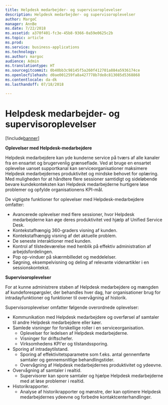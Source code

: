 ```yaml
---
title: Helpdesk medarbejder- og supervisoroplevelser
description: Helpdesk medarbejder- og supervisoroplevelser
author: MargoC
manager: AnnBe
ms.date: 7/22/2018
ms.assetid: a370f401-fc3e-45b8-9366-0a59e0625c2b
ms.topic: article
ms.prod: 
ms.service: business-applications
ms.technology: 
ms.author: margoc
audience: Admin
ms.translationtype: HT
ms.sourcegitcommit: 0b40bb3c98145f5a260f412701a884a5936174ce
ms.openlocfilehash: d0ae001259fa8a427778b7de8c813085d5368868
ms.contentlocale: da-dk
ms.lasthandoff: 07/18/2018

---
```


#  <a name="agent-and-supervisor-experiences"></a>Helpdesk medarbejder- og supervisoroplevelser


[!include[banner](../../../includes/banner.md)]

**Oplevelser med Helpdesk-medarbejdere**

Helpdesk medarbejdere kan yde kunderne service på tværs af alle kanaler fra en ensartet og brugervenlig grænseflade. Ved at bruge en ensartet oplevelse uanset supportkanal kan serviceorganisationer maksimere Helpdesk medarbejdernes produktivitet og mindske behovet for oplæring. Med muligheden for at håndtere flere sessioner samtidigt og sideløbende bevare kundekonteksten kan Helpdesk medarbejderne hurtigere løse problemer og opfylde organisationens KPI-mål.

De vigtigste funktioner for oplevelser med Helpdesk-medarbejdere omfatter:

-   Avancerede oplevelser med flere sessioner, hvor Helpdesk medarbejderne kan øge deres produktivitet ved hjælp af Unified Service Desk.
-   Kontekstafhængig 360-graders visning af kunden.
-   Kontekstafhængig visning af det aktuelle problem.
-   De seneste interaktioner med kunden.
-   Kontrol af tilstedeværelse med henblik på effektiv administration af arbejdsfordelingen.
-   Pop op-vinduer på skærmbilledet og meddelelser.
-   Søgning, eksempelvisning og deling af relevante videnartikler i en sessionskontekst.

**Supervisoroplevelser**

For at kunne administrere staben af Helpdesk medarbejdere og mængden af kundeforespørgsler, der behandles hver dag, har organisationer brug for intradayfunktioner og funktioner til overvågning af historik. 

Supervisoroplevelser omfatter følgende overordnede oplevelser:

-   Kommunikation med Helpdesk medarbejdere og overførsel af samtaler til andre Helpdesk medarbejdere eller køer. 
-   Samlede visninger for forskellige roller i en serviceorganisation.
    -   Oplevelser for ledelsen af Helpdesk medarbejderne.
    -   Visninger for driftschefer.
    -   Virksomhedens KPI'er og tilstandssporing.
-   Sporing af intradaytilstand.
    -   Sporing af effektivitetsparametre som f.eks. antal gennemførte samtaler og gennemsnitlige behandlingstider.
    -   Overvågning af Helpdesk medarbejdernes produktivitet og ydeevne.
-   Overvågning af samtaler i realtid.
    -   Supervisorer kan spore samtaler og hjælpe Helpdesk medarbejderne med at løse problemer i realtid.
-   Historikrapporter.
    - Analyse af historikrapporter og mønstre, der kan optimere Helpdesk medarbejdernes ydeevne og forbedre kontaktcenterhandlinger.

